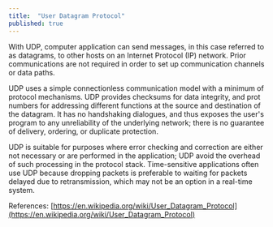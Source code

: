 ```yaml
---
title:  "User Datagram Protocol"
published: true
---
```


With UDP, computer application can send messages, in this case referred to as datagrams,
to other hosts on an Internet Protocol (IP) network. Prior communications are not required
in order to set up communication channels or data paths.

UDP uses a simple connectionless communication model with a minimum of protocol
mechanisms. UDP provides checksums for data integrity, and prot numbers for addressing
different functions at the source and destination of the datagram. It has no handshaking
dialogues, and thus exposes the user's program to any unreliability of the underlying
network; there is no guarantee of delivery, ordering, or duplicate protection.

UDP is suitable for purposes where error checking and correction are either not necessary
or are performed in the application; UDP avoid the overhead of such processing in the
protocol stack. Time-sensitive applications often use UDP because dropping packets is
preferable to waiting for packets delayed due to retransmission, which may not be an
option in a real-time system.

References: [https://en.wikipedia.org/wiki/User_Datagram_Protocol](https://en.wikipedia.org/wiki/User_Datagram_Protocol)
